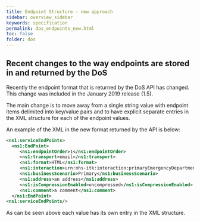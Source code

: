 ```yaml
---
title: Endpoint Structure - new approach
sidebar: overview_sidebar
keywords: specification
permalink: dos_endpoints_new.html
toc: false
folder: dos
---
```


## Recent changes to the way endpoints are stored in and returned by the DoS

Recently the endpoint format that is returned by the DoS API has changed. This change was included in the January 2019 release (1.5).

The main change is to move away from a single string value with endpoint items delimited into key/value pairs and to have explicit separate entries in the XML structure for each of the endpoint values.

An example of the XML in the new format returned by the API is below:

```xml
<ns1:serviceEndPoints>
  <ns1:EndPoint>
     <ns1:endpointOrder>1</ns1:endpointOrder>
     <ns1:transport>email</ns1:transport>
     <ns1:format>HTML</ns1:format>
     <ns1:interaction>urn:nhs-itk:interaction:primaryEmergencyDepartmentRecipientNHS111CDADocument-v2-0</ns1:interaction>
     <ns1:businessScenario>Primary</ns1:businessScenario>
     <ns1:address>an address</ns1:address>
     <ns1:isCompressionEnabled>uncompressed</ns1:isCompressionEnabled>
     <ns1:comment>a comment</ns1:comment>
  </ns1:EndPoint>
<ns1:serviceEndPoints/>
```

As can be seen above each value has its own entry in the XML structure.
